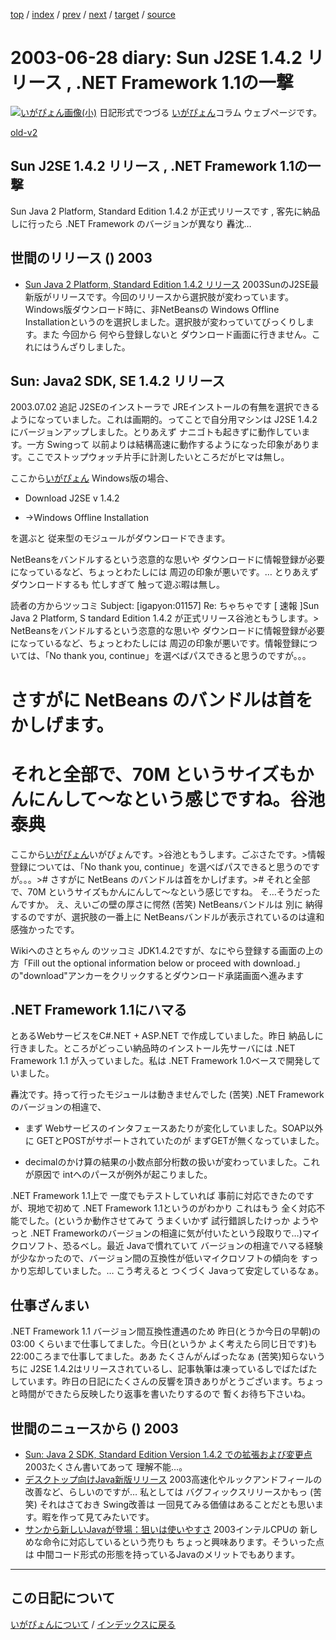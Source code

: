 [top](https://igapyon.github.io/diary/) 
 / [index](https://igapyon.github.io/diary/2003/index.html) 
 / [prev](https://igapyon.github.io/diary/2003/ig030627.html) 
 / [next](https://igapyon.github.io/diary/2003/ig030701.html) 
 / [target](https://igapyon.github.io/diary/2003/ig030628.html) 
 / [source](https://github.com/igapyon/diary/blob/gh-pages/2003/ig030628.html.src.md) 

2003-06-28 diary: Sun J2SE 1.4.2 リリース , .NET Framework 1.1の一撃
=====================================================================================================
[![いがぴょん画像(小)](https://igapyon.github.io/diary/images/iga200306s.jpg "いがぴょん")](https://igapyon.github.io/diary/memo/memoigapyon.html) 日記形式でつづる [いがぴょん](https://igapyon.github.io/diary/memo/memoigapyon.html)コラム ウェブページです。

[old-v2](ig030628-orig.html)

## Sun J2SE 1.4.2 リリース , .NET Framework 1.1の一撃

Sun Java 2 Platform, Standard Edition 1.4.2 が正式リリースです , 客先に納品しに行ったら .NET Framework のバージョンが異なり 轟沈…


## 世間のリリース () 2003

* [Sun Java 2 Platform, Standard Edition 1.4.2 リリース](http://java.sun.com/j2se/)  2003SunのJ2SE最新版がリリースです。今回のリリースから選択肢が変わっています。Windows版ダウンロード時に、非NetBeansの Windows Offline Installationというのを選択しました。選択肢が変わっていてびっくりします。また 今回から 何やら登録しないと ダウンロード画面に行きません。これにはうんざりしました。

## Sun: Java2 SDK, SE 1.4.2 リリース

2003.07.02 追記
J2SEのインストーラで JREインストールの有無を選択できるようになっていました。これは画期的。ってことで自分用マシンは J2SE 1.4.2 にバージョンアップしました。とりあえず ナニゴトも起きずに動作しています。一方 Swingって 以前よりは結構高速に動作するようになった印象があります。ここでストップウォッチ片手に計測したいところだがヒマは無し。

ここから[いがぴょん](http://www.igapyon.jp/igapyon/diary/memo/memoigapyon.html)
Windows版の場合、

* Download J2SE v 1.4.2
  
* →Windows Offline Installation

を選ぶと 従来型のモジュールがダウンロードできます。 

NetBeansをバンドルするという恣意的な思いや ダウンロードに情報登録が必要になっているなど、ちょっとわたしには 周辺の印象が悪いです。… とりあえずダウンロードするも 忙しすぎて 触って遊ぶ暇は無し。

読者の方からツッコミ
Subject: [igapyon:01157] Re: ちゃちゃです [ 速報 ]Sun Java 2 Platform,
S tandard Edition 1.4.2 が正式リリース谷池ともうします。> NetBeansをバンドルするという恣意的な思いや ダウンロードに情報登録が必要になっているなど、ちょっとわたしには 周辺の印象が悪いです。情報登録については、「No thank you, continue」を選べばパスできると思うのですが。。。
# さすがに NetBeans のバンドルは首をかしげます。
# それと全部で、70M というサイズもかんにんして～なという感じですね。谷池 泰典

ここから[いがぴょん](http://www.igapyon.jp/igapyon/diary/memo/memoigapyon.html)いがぴょんです。>谷池ともうします。ごぶさたです。>情報登録については、「No thank you, continue」を選べばパスできると思うのですが。。。># さすがに NetBeans のバンドルは首をかしげます。># それと全部で、70M というサイズもかんにんして～なという感じですね。
 そ…そうだったんですか。
 え、えいごの壁の厚さに愕然 (苦笑)
NetBeansバンドルは 別に 納得するのですが、選択肢の一番上に NetBeansバンドルが表示されているのは違和感強かったです。

Wikiへのさとちゃん のツッコミ
JDK1.4.2ですが、なにやら登録する画面の上の方「Fill out the optional information
below or proceed with download.」の"download"アンカーをクリックするとダウンロード承諾画面へ進みます

## .NET Framework 1.1にハマる

とあるWebサービスをC#.NET + ASP.NET で作成していました。昨日 納品しに行きました。ところがどっこい納品時のインストール先サーバには .NET Framework 1.1 が入っていました。私は
.NET Framework 1.0ベースで開発していました。

轟沈です。持って行ったモジュールは動きませんでした (苦笑)
.NET Framework のバージョンの相違で、

* まず Webサービスのインタフェースあたりが変化していました。SOAP以外に GETとPOSTがサポートされていたのが まずGETが無くなっていました。
  
* decimalのかけ算の結果の小数点部分桁数の扱いが変わっていました。これが原因で
  intへのパースが例外が起こりました。

.NET Framework 1.1上で 一度でもテストしていれば 事前に対応できたのですが、現地で初めて
.NET Framework 1.1というのがわかり これはもう 全く対応不能でした。(というか動作させてみて うまくいかず 試行錯誤したけっか ようやっと .NET Frameworkのバージョンの相違に気が付いたという段取りで…)マイクロソフト、恐るべし。最近 Javaで慣れていて バージョンの相違でハマる経験が少なかったので、バージョン間の互換性が低いマイクロソフトの傾向を すっかり忘却していました。… こう考えると つくづく
Javaって安定しているなぁ。

## 仕事ざんまい

.NET Framework 1.1 バージョン間互換性遭遇のため 昨日(とうか今日の早朝)の 03:00 くらいまで仕事してました。今日(というか よく考えたら同じ日です)も
22:00ころまで仕事してました。ああ たくさんがんばったなぁ (苦笑)知らないうちに J2SE 1.4.2はリリースされているし、記事執筆は凍っているしでばたばたしています。昨日の日記にたくさんの反響を頂きありがとうございます。ちょっと時間ができたら反映したり返事を書いたりするので 暫くお待ち下さいね。

## 世間のニュースから () 2003

* [Sun: Java 2 SDK, Standard Edition Version 1.4.2 での拡張および変更点](http://java.sun.com/j2se/1.4.2/ja/changes.html)  2003たくさん書いてあって 理解不能…。
* [デスクトップ向けJava新版リリース](http://www.zdnet.co.jp/news/0307/01/nebt_15.html)  2003高速化やルックアンドフィールの改善など、らしいのですが… 私としては バグフィックスリリースかもっ (苦笑) それはさておき Swing改善は 一回見てみる価値はあることだとも思います。暇を作って見てみたいです。
* [サンから新しいJavaが登場：狙いは使いやすさ](http://japan.cnet.com/news/ent/story/0,2000047623,20059381,00.htm)  2003インテルCPUの 新しめな命令に対応しているという売りも ちょっと興味あります。そういった点は 中間コード形式の形態を持っているJavaのメリットでもあります。

----------------------------------------------------------------------------------------------------

## この日記について
[いがぴょんについて](https://igapyon.github.io/diary/memo/memoigapyon.html) / [インデックスに戻る](https://igapyon.github.io/diary/idxall.html)
